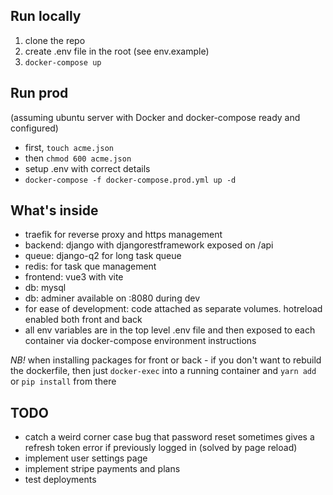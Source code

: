 ## Run locally

1. clone the repo
2. create .env file in the root (see env.example)
3. `docker-compose up`

## Run prod
(assuming ubuntu server with Docker and docker-compose ready and configured)

- first, `touch acme.json`
- then `chmod 600 acme.json`
- setup .env with correct details
- `docker-compose -f docker-compose.prod.yml up -d`

## What's inside

- traefik for reverse proxy and https management
- backend: django with djangorestframework exposed on /api
- queue: django-q2 for long task queue
- redis: for task que management
- frontend: vue3 with vite
- db: mysql
- db: adminer available on :8080 during dev
- for ease of development: code attached as separate volumes. hotreload enabled both front and back
- all env variables are in the top level .env file and then exposed to each container via docker-compose environment instructions

*NB!* when installing packages for front or back - if you don't want to rebuild the dockerfile, then just `docker-exec` into a running container and `yarn add` or `pip install` from there

## TODO

- catch a weird corner case bug that password reset sometimes gives a refresh token error if previously logged in (solved by page reload)
- implement user settings page
- implement stripe payments and plans
- test deployments
